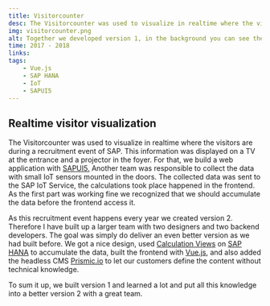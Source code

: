 ```yaml
---
title: Visitorcounter
desc: The Visitorcounter was used to visualize in realtime where the visitors are during a recruitment event of SAP. 
img: visitorcounter.png
alt: Together we developed version 1, in the background you can see the actual product.
time: 2017 - 2018
links:
tags: 
    - Vue.js
    - SAP HANA
    - IoT
    - SAPUI5
---
```


## Realtime visitor visualization

The Visitorcounter was used to visualize in realtime where the visitors are during a recruitment event of SAP. This information was displayed on a TV at the entrance and a projector in the foyer. For that, we build a web application with [SAPUI5.](https://sapui5.hana.ondemand.com/) Another team was responsible to collect the data with small IoT sensors mounted in the doors. The collected data was sent to the SAP IoT Service, the calculations took place happened in the frontend. As the first part was working fine we recognized that we should accumulate the data before the frontend access it.

As this recruitment event happens every year we created version 2. Therefore I have built up a larger team with two designers and two backend developers. The goal was simply do deliver an even better version as we had built before. We got a nice design, used [Calculation Views](https://help.sap.com/viewer/fc5ace7a367c434190a8047881f92ed8/2.0.03/en-US/d60ad1f0bb571014af49c9db1740d68c.html) on [SAP HANA](https://www.sap.com/products/hana.html) to accumulate the data, built the frontend with [Vue.js](https://vuejs.org/), and also added the headless CMS [Prismic.io](http://prismic.io/) to let our customers define the content without technical knowledge.

To sum it up, we built version 1 and learned a lot and put all this knowledge into a better version 2 with a great team.
